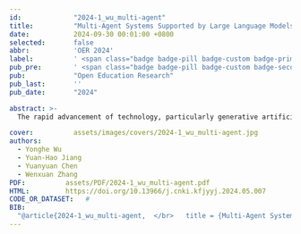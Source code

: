 ```yaml
---
id:             "2024-1_wu_multi-agent"
title:          "Multi-Agent Systems Supported by Large Language Models: Technical Pathways, Educational Applications, and Future Prospects"
date:           2024-09-30 00:01:00 +0800
selected:       false
abbr:           'OER 2024'
label:          ' <span class="badge badge-pill badge-custom badge-primary">Chinese</span> <span class="badge badge-pill badge-custom badge-primary">CSSCI</span>'
pub_pre:        ' <span class="badge badge-pill badge-custom badge-secondary">Journal</span> '
pub:            "Open Education Research"
pub_last:       ''
pub_date:       "2024"

abstract: >-
  The rapid advancement of technology, particularly generative artificial intelligence  (GenAI), is facilitating the education transformation. In response to the increasingly complex and  dynamic educational landscape, Multi-Agent Systems (MAS) have emerged as a promising solution to address educational challenges due to their collaborative, distributed, and adaptive capabilities. This study begins by analyzing the core principles and evolutionary trajectory of MASs, focusing on their early applications in education. It explores the evolution of these systems from three critical  perspectives: Domain, structure, and application scenarios. On the technical front, the study delves into how GenAI enhances MASs by developing an "eye-brain-hand" capability framework using Large Language Models (LLM). Additionally, it introduces a dual-cycle framework to boost the intelligence of these systems. Regarding applications, the study provides an in-depth analysis of the diverse roles of MASs in education, including an encyclopedia-type Agent that facilitates knowledge management, an intelligent learning companion that fosters collaboration, a teaching assistant Agent that aids in learning planning, and a specialized teacher agent that supports subject-specific instruction. The study also highlights the potential of MASs for various educational contexts and cross-cultural environments. However, the implementation of MASs in education faces several challenges, such as ensuring system stability and security, mitigating potential negative impacts, and integrating the strengths of traditional  educational methods. To address these issues, the study proposes a range of strategies, including integrating educational elements, aligning with digital infrastructure, transforming educational paradigms, and enhancing security, ethics, and privacy safeguards. These measures reshape the educational ecosystem empowered by MASs and ensure its sustainable development. The study offers meaningful insights into intelligent educational technologies and contributes to the digitalization and  high-quality development of education.

cover:          assets/images/covers/2024-1_wu_multi-agent.jpg
authors:
  - Yonghe Wu
  - Yuan-Hao Jiang
  - Yuanyuan Chen
  - Wenxuan Zhang
PDF:          assets/PDF/2024-1_wu_multi-agent.pdf
HTML:         https://doi.org/10.13966/j.cnki.kfjyyj.2024.05.007
CODE_OR_DATASET:   #
BIB:
  "@article{2024-1_wu_multi-agent,	</br>	title = {Multi-Agent Systems Supported by Large Language Models: Technical Pathways, Educational Applications, and Future Prospects},	</br>	volume = {30},	</br>	doi = {10.13966/j.cnki.kfjyyj.2024.05.007},	</br>	language = {zh-CN},	</br>	number = {5},	</br>	journal = {Open Education Research},	</br>	author = {Wu, Yonghe and Jiang, Yuan-Hao and Chen, Yuanyuan and Zhang, Wenxuan},	</br>	year = {2024},	</br>	pages = {63--75},	</br>}"
---
```

